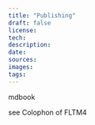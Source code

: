 ```yaml
---
title: "Publishing"
draft: false
license: 
tech: 
description: 
date: 
sources: 
images: 
tags:
---
```

mdbook

see Colophon of FLTM4